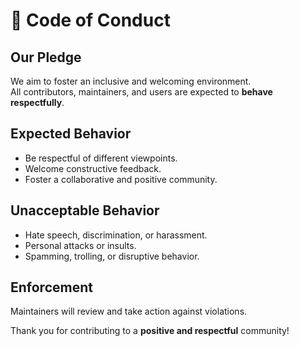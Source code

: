 # 📜 Code of Conduct

## Our Pledge

We aim to foster an inclusive and welcoming environment.  
All contributors, maintainers, and users are expected to **behave respectfully**.

## Expected Behavior

- Be respectful of different viewpoints.
- Welcome constructive feedback.
- Foster a collaborative and positive community.

## Unacceptable Behavior

- Hate speech, discrimination, or harassment.
- Personal attacks or insults.
- Spamming, trolling, or disruptive behavior.

## Enforcement

Maintainers will review and take action against violations.  

<!-- To report a violation, please email: **support@yourdomain.com**. -->

Thank you for contributing to a **positive and respectful** community!
